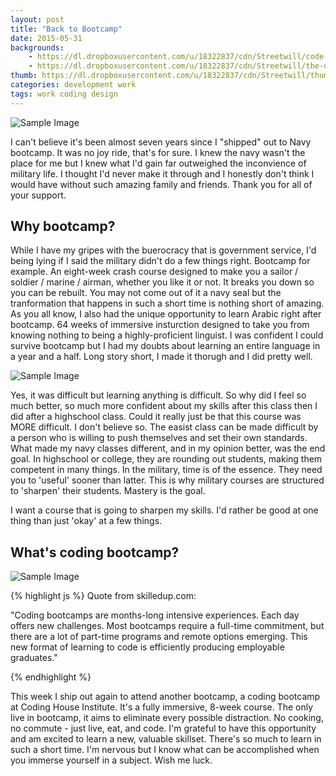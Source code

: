 ```yaml
---
layout: post
title: "Back to Bootcamp"
date: 2015-05-31
backgrounds:
    - https://dl.dropboxusercontent.com/u/18322837/cdn/Streetwill/code-screen.jpg
    - https://dl.dropboxusercontent.com/u/18322837/cdn/Streetwill/the-desk.jpg
thumb: https://dl.dropboxusercontent.com/u/18322837/cdn/Streetwill/thumbs/coding.jpg
categories: development work
tags: work coding design
---
```



![Sample Image](http://i.imgur.com/ahhN0ET.jpg/1240x680)

I can't believe it's been almost seven years since I "shipped" out to Navy bootcamp. It was no joy ride, that's for sure. I knew the navy wasn't the place for me but I knew what I'd gain far outweighed the inconvience of military life. I thought I'd never make it through and I honestly don't think I would have without such amazing family and friends.  Thank you for all of your support.

## Why bootcamp?


While I have my gripes with the buerocracy that is government service, I'd being lying if I said the military didn't do a few things right. Bootcamp for example. An eight-week crash course designed to make you a sailor / soldier / marine / airman, whether you like it or not. It breaks you down so you can be rebuilt. You may not come out of it a navy seal but the tranformation that happens in such a short time is nothing short of amazing. As you all know, I also had the unique opportunity to learn Arabic right after bootcamp. 64 weeks of immersive insturction designed to take you from knowing nothing to being a highly-proficient linguist. I was confident I could survive bootcamp but I had my doubts about learning an entire language in a year and a half. Long story short, I made it thorugh and I did pretty well.

![Sample Image](http://i.imgur.com/FAfq1y9.jpg/480x480)

Yes, it was difficult but learning anything is difficult. So why did I feel so much better, so much more confident about my skills after this class then I did after a highschool class. Could it really just be that this course was MORE difficult. I don't believe so. The easist class can be made difficult by a person who is willing to push themselves and set their own standards. What made my navy classes different, and in my opinion better, was the end goal. In highschool or college, they are rounding out students, making them competent in many things. In the military, time is of the essence. They need you to 'useful' sooner than latter. This is why military courses are structured to 'sharpen' their students. Mastery is the goal.

I want a course that is going to sharpen my skills.  I'd rather be good at one thing than just 'okay' at a few things.


## What's coding bootcamp?

![Sample Image](http://i.imgur.com/DyrEDZZ.jpg/930x420)

{% highlight js %}
Quote from skilledup.com:

"Coding bootcamps are months-long
intensive experiences. Each day offers
new challenges. Most bootcamps require
a full-time commitment, but there are
a lot of part-time programs and remote
options emerging. This new format of
learning to code is efficiently producing
employable graduates."

{% endhighlight %}

This week I ship out again to attend another bootcamp, a coding bootcamp at Coding House Institute. It's a fully immersive, 8-week course. The only live in bootcamp, it aims to eliminate every possible distraction. No cooking, no commute - just live, eat, and code. I'm grateful to have this opportunity and am excited to learn a new, valuable skillset.  There's so much to learn in such a short time. I'm nervous but I know what can be accomplished when you immerse yourself in a subject. Wish me luck.


